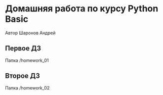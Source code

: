# Домашняя работа по курсу Python Basic
Автор Шаронов Андрей
## Первое ДЗ 
 Папка /homework_01


 ## Второе ДЗ 
 Папка /homework_02